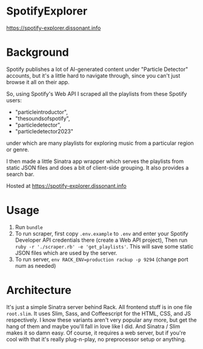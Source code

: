 # SpotifyExplorer
https://spotify-explorer.dissonant.info

# Background

Spotify publishes a lot of AI-generated content under "Particle Detector" accounts, but it's a little hard to navigate through,
since you can't just browse it all on their app.

So, using Spotify's Web API I scraped all the playlists from these Spotify users:

- "particleintroductor",
- "thesoundsofspotify",
- "particledetector",
- "particledetector2023"

under which are many playlists for exploring music from a particular region or genre.

I then made a little Sinatra app wrapper which serves the playlists from static JSON files and does a bit of client-side grouping. It also provides a search bar. 

Hosted at https://spotify-explorer.dissonant.info

# Usage

1. Run `bundle`
2. To run scraper, first copy `.env.example` to `.env` and enter your Spotify Developer API credentials there (create a Web API project), Then run `ruby -r './scraper.rb' -e 'get_playlists'`. This will save some static JSON files which are used by the server.
3. To run server, `env RACK_ENV=production rackup -p 9294` (change port num as needed)

# Architecture

It's just a simple Sinatra server behind Rack. All frontend stuff is in one file `root.slim`. It uses Slim, Sass, and Coffeescript for the HTML, CSS, and JS respectively. I know these variants aren't very popular any more, but get the hang of them and maybe you'll fall in love like I did. And Sinatra / Slim makes it so damn easy. Of course, it requires a web server, but if you're cool with that it's really plug-n-play, no preprocessor setup or anything.